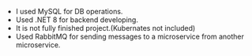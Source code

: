 * I used MySQL for DB operations.
* Used .NET 8 for backend developing.
* It is not fully finished project.(Kubernates not included)
* Used RabbitMQ for sending messages to a microservice from another microservice.
